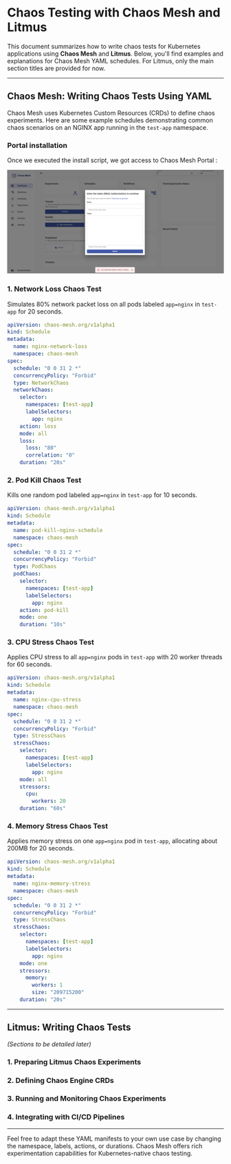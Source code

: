 # Chaos Testing with Chaos Mesh and Litmus

This document summarizes how to write chaos tests for Kubernetes applications using **Chaos Mesh** and **Litmus**. Below, you'll find examples and explanations for Chaos Mesh YAML schedules. For Litmus, only the main section titles are provided for now.

---

## Chaos Mesh: Writing Chaos Tests Using YAML

Chaos Mesh uses Kubernetes Custom Resources (CRDs) to define chaos experiments. Here are some example schedules demonstrating common chaos scenarios on an NGINX app running in the `test-app` namespace.

### Portal installation
Once we executed the install script, we got access to Chaos Mesh Portal : 
<p align="center">
  <img src="/docs/images/chaos_mesh/chaos_mesh_token.png" alt="chaos-mesh" />
</p>


### 1. Network Loss Chaos Test

Simulates 80% network packet loss on all pods labeled `app=nginx` in `test-app` for 20 seconds.

```yaml
apiVersion: chaos-mesh.org/v1alpha1
kind: Schedule
metadata:
  name: nginx-network-loss
  namespace: chaos-mesh
spec:
  schedule: "0 0 31 2 *"
  concurrencyPolicy: "Forbid"
  type: NetworkChaos
  networkChaos:
    selector:
      namespaces: [test-app]
      labelSelectors:
        app: nginx
    action: loss
    mode: all
    loss:
      loss: "80"
      correlation: "0"
    duration: "20s"
```

### 2. Pod Kill Chaos Test

Kills one random pod labeled `app=nginx` in `test-app` for 10 seconds.

```yaml
apiVersion: chaos-mesh.org/v1alpha1
kind: Schedule
metadata:
  name: pod-kill-nginx-schedule
  namespace: chaos-mesh
spec:
  schedule: "0 0 31 2 *"
  concurrencyPolicy: "Forbid"
  type: PodChaos
  podChaos:
    selector:
      namespaces: [test-app]
      labelSelectors:
        app: nginx
    action: pod-kill
    mode: one
    duration: "10s"
```

### 3. CPU Stress Chaos Test

Applies CPU stress to all `app=nginx` pods in `test-app` with 20 worker threads for 60 seconds.

```yaml
apiVersion: chaos-mesh.org/v1alpha1
kind: Schedule
metadata:
  name: nginx-cpu-stress
  namespace: chaos-mesh
spec:
  schedule: "0 0 31 2 *"
  concurrencyPolicy: "Forbid"
  type: StressChaos
  stressChaos:
    selector:
      namespaces: [test-app]
      labelSelectors:
        app: nginx
    mode: all
    stressors:
      cpu:
        workers: 20
    duration: "60s"
```

### 4. Memory Stress Chaos Test

Applies memory stress on one `app=nginx` pod in `test-app`, allocating about 200MB for 20 seconds.

```yaml
apiVersion: chaos-mesh.org/v1alpha1
kind: Schedule
metadata:
  name: nginx-memory-stress
  namespace: chaos-mesh
spec:
  schedule: "0 0 31 2 *"
  concurrencyPolicy: "Forbid"
  type: StressChaos
  stressChaos:
    selector:
      namespaces: [test-app]
      labelSelectors:
        app: nginx
    mode: one
    stressors:
      memory:
        workers: 1
        size: "209715200"
    duration: "20s"
```

---

## Litmus: Writing Chaos Tests

*(Sections to be detailed later)*

### 1. Preparing Litmus Chaos Experiments

### 2. Defining Chaos Engine CRDs

### 3. Running and Monitoring Chaos Experiments

### 4. Integrating with CI/CD Pipelines

---

Feel free to adapt these YAML manifests to your own use case by changing the namespace, labels, actions, or durations. Chaos Mesh offers rich experimentation capabilities for Kubernetes-native chaos testing.
